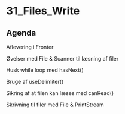 # 31_Files_Write

## Agenda
Aflevering i Fronter

Øvelser med File & Scanner til læsning af filer

Husk while loop med hasNext()

Bruge af useDelimiter()

Sikring af at filen kan læses med canRead()

Skrivning til filer med File & PrintStream
